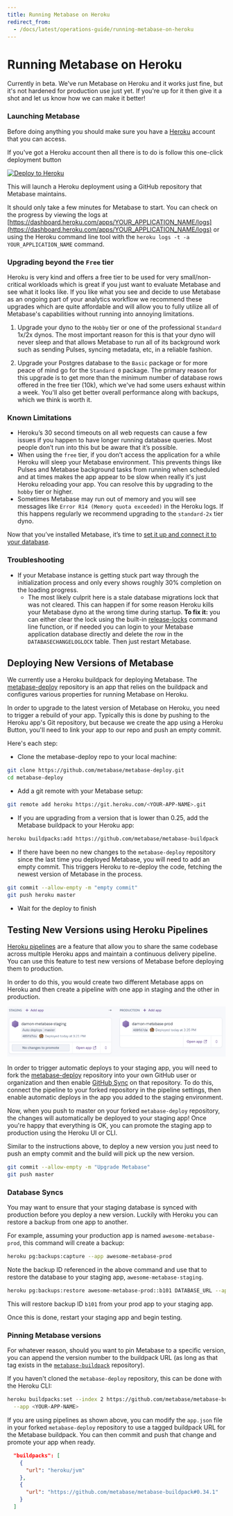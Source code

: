 ```yaml
---
title: Running Metabase on Heroku
redirect_from:
  - /docs/latest/operations-guide/running-metabase-on-heroku
---
```


# Running Metabase on Heroku

Currently in beta. We've run Metabase on Heroku and it works just fine, but it's not hardened for production use just yet. If you're up for it then give it a shot and let us know how we can make it better!

### Launching Metabase

Before doing anything you should make sure you have a [Heroku](http://www.heroku.com) account that you can access.

If you've got a Heroku account then all there is to do is follow this one-click deployment button

[![Deploy to Heroku](https://www.herokucdn.com/deploy/button.svg)](https://downloads.metabase.com/launch-heroku.html)

This will launch a Heroku deployment using a GitHub repository that Metabase maintains.

It should only take a few minutes for Metabase to start. You can check on the progress by viewing the logs at [https://dashboard.heroku.com/apps/YOUR_APPLICATION_NAME/logs](https://dashboard.heroku.com/apps/YOUR_APPLICATION_NAME/logs) or using the Heroku command line tool with the `heroku logs -t -a YOUR_APPLICATION_NAME` command.


### Upgrading beyond the `Free` tier

Heroku is very kind and offers a free tier to be used for very small/non-critical workloads which is great if you just want to evaluate Metabase and see what it looks like.  If you like what you see and decide to use Metabase as an ongoing part of your analytics workflow we recommend these upgrades which are quite affordable and will allow you to fully utilize all of Metabase's capabilities without running into annoying limitations.

1. Upgrade your dyno to the `Hobby` tier or one of the professional `Standard` 1x/2x dynos.  The most important reason for this is that your dyno will never sleep and that allows Metabase to run all of its background work such as sending Pulses, syncing metadata, etc, in a reliable fashion.

2. Upgrade your Postgres database to the `Basic` package or for more peace of mind go for the `Standard 0` package.  The primary reason for this upgrade is to get more than the minimum number of database rows offered in the free tier (10k), which we've had some users exhaust within a week.  You'll also get better overall performance along with backups, which we think is worth it.


### Known Limitations

 * Heroku’s 30 second timeouts on all web requests can cause a few issues if you happen to have longer running database queries.  Most people don’t run into this but be aware that it’s possible.
 * When using the `free` tier, if you don’t access the application for a while Heroku will sleep your Metabase environment.  This prevents things like Pulses and Metabase background tasks from running when scheduled and at times makes the app appear to be slow when really it's just Heroku reloading your app.  You can resolve this by upgrading to the `hobby` tier or higher.
 * Sometimes Metabase may run out of memory and you will see messages like `Error R14 (Memory quota exceeded)` in the Heroku logs. If this happens regularly we recommend upgrading to the `standard-2x` tier dyno.

Now that you’ve installed Metabase, it’s time to [set it up and connect it to your database](../setting-up-metabase.md).


### Troubleshooting

* If your Metabase instance is getting stuck part way through the initialization process and only every shows roughly 30% completion on the loading progress.
    * The most likely culprit here is a stale database migrations lock that was not cleared.  This can happen if for some reason Heroku kills your Metabase dyno at the wrong time during startup.  __To fix it:__ you can either clear the lock using the built-in [release-locks](../troubleshooting-guide/loading-from-h2.md) command line function, or if needed you can login to your Metabase application database directly and delete the row in the `DATABASECHANGELOGLOCK` table.  Then just restart Metabase.


## Deploying New Versions of Metabase

We currently use a Heroku buildpack for deploying Metabase. The [metabase-deploy](https://github.com/metabase/metabase-deploy) repository is an app that relies on the buildpack and configures various properties for running Metabase on Heroku.

In order to upgrade to the latest version of Metabase on Heroku, you need to trigger a rebuild of your app. Typically this is done by pushing to the Heroku app's Git repository, but because we create the app using a Heroku Button, you'll need to link your app to our repo and push an empty commit.

Here's each step:

* Clone the metabase-deploy repo to your local machine:

```bash
git clone https://github.com/metabase/metabase-deploy.git
cd metabase-deploy
```

* Add a git remote with your Metabase setup:

```bash
git remote add heroku https://git.heroku.com/<YOUR-APP-NAME>.git
```

* If you are upgrading from a version that is lower than 0.25, add the Metabase buildpack to your Heroku app:

```bash
heroku buildpacks:add https://github.com/metabase/metabase-buildpack
```

* If there have been no new changes to the `metabase-deploy` repository since the last time you deployed Metabase, you will need to add an empty commit. This triggers Heroku to re-deploy the code, fetching the newest version of Metabase in the process.

```bash
git commit --allow-empty -m "empty commit"
git push heroku master
```

* Wait for the deploy to finish

## Testing New Versions using Heroku Pipelines

[Heroku pipelines](https://devcenter.heroku.com/articles/pipelines) are a feature that allow you to share the same codebase across multiple Heroku apps and maintain a continuous delivery pipeline. You can use this feature to test new versions of Metabase before deploying them to production.

In order to do this, you would create two different Metabase apps on Heroku and then create a pipeline with one app in staging and the other in production.

![Heroku Pipeline image](images/HerokuPipeline.png)

In order to trigger automatic deploys to your staging app, you will need to fork the [metabase-deploy](https://github.com/metabase/metabase-deploy) repository into your own GitHub user or organization and then enable [GitHub Sync](https://devcenter.heroku.com/articles/pipelines#github-sync) on that repository. To do this, connect the pipeline to your forked repository in the pipeline settings, then enable automatic deploys in the app you added to the staging environment.

Now, when you push to master on your forked `metabase-deploy` repository, the changes will automatically be deployed to your staging app! Once you're happy that everything is OK, you can promote the staging app to production using the Heroku UI or CLI.

Similar to the instructions above, to deploy a new version you just need to push an empty commit and the build will pick up the new version.

```bash
git commit --allow-empty -m "Upgrade Metabase"
git push master
```

### Database Syncs

You may want to ensure that your staging database is synced with production before you deploy a new version. Luckily with Heroku you can restore a backup from one app to another.

For example, assuming your production app is named `awesome-metabase-prod`, this command will create a backup:

```bash
heroku pg:backups:capture --app awesome-metabase-prod
```

Note the backup ID referenced in the above command and use that to restore the database to your staging app, `awesome-metabase-staging`.

```bash
heroku pg:backups:restore awesome-metabase-prod::b101 DATABASE_URL --app awesome-metabase-staging
```

This will restore backup ID `b101` from your prod app to your staging app.

Once this is done, restart your staging app and begin testing.

### Pinning Metabase versions

For whatever reason, should you want to pin Metabase to a specific version, you can append the version number to the buildpack URL (as long as that tag exists in the [`metabase-buildpack`](https://github.com/metabase/metabase-buildpack) repository).

If you haven't cloned the `metabase-deploy` repository, this can be done with the Heroku CLI:

```bash
heroku buildpacks:set --index 2 https://github.com/metabase/metabase-buildpack#0.34.1 \
  --app <YOUR-APP-NAME>
```

If you are using pipelines as shown above, you can modify the `app.json` file in your forked `metabase-deploy` repository to use a tagged buildpack URL for the Metabase buildpack. You can then commit and push that change and promote your app when ready.

```json
  "buildpacks": [
    {
      "url": "heroku/jvm"
    },
    {
      "url": "https://github.com/metabase/metabase-buildpack#0.34.1"
    }
  ]
```